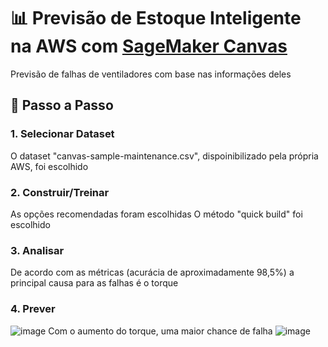 # 📊 Previsão de Estoque Inteligente na AWS com [SageMaker Canvas](https://aws.amazon.com/pt/sagemaker/canvas/)

Previsão de falhas de ventiladores com base nas informações deles

## 🚀 Passo a Passo

### 1. Selecionar Dataset

O dataset "canvas-sample-maintenance.csv", dispoinibilizado pela própria AWS, foi escolhido

### 2. Construir/Treinar

As opções recomendadas foram escolhidas
O método "quick build" foi escolhido

### 3. Analisar

De acordo com as métricas (acurácia de aproximadamente 98,5%) a principal causa para as falhas é o torque

### 4. Prever

![image](https://github.com/BartBoy0/lab-aws-sagemaker-canvas-estoque/assets/167994494/ab983b28-abd1-4173-95bf-5c69b5a952ac)
Com o aumento do torque, uma maior chance de falha
![image](https://github.com/BartBoy0/lab-aws-sagemaker-canvas-estoque/assets/167994494/a9d0706f-e3ce-4791-9e6d-24fb9e4f34ab)

